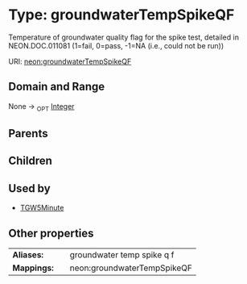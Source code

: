 
# Type: groundwaterTempSpikeQF


Temperature of groundwater quality flag for the spike test, detailed in NEON.DOC.011081 (1=fail, 0=pass, -1=NA (i.e., could not be run))

URI: [neon:groundwaterTempSpikeQF](https://data.neonscience.org/groundwaterTempSpikeQF)


## Domain and Range

None ->  <sub>OPT</sub> [Integer](types/Integer.md)

## Parents


## Children


## Used by

 * [TGW5Minute](TGW5Minute.md)

## Other properties

|  |  |  |
| --- | --- | --- |
| **Aliases:** | | groundwater temp spike q f |
| **Mappings:** | | neon:groundwaterTempSpikeQF |

